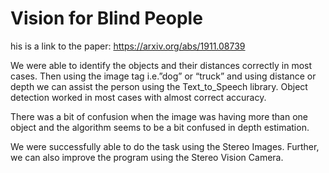 # Vision for Blind People 
his is a link to the paper: https://arxiv.org/abs/1911.08739

We were able to identify the objects and their distances correctly in most cases.
Then using the image tag i.e.”dog” or “truck” and using distance or depth  we can assist the person using the Text_to_Speech library.
Object detection worked in most cases with almost correct accuracy.

There was a bit of confusion when the image was having more than one object and the algorithm seems to be a bit confused in depth estimation.

We were successfully able to do the task using the Stereo Images. Further, we can also improve the program using the Stereo Vision Camera.
